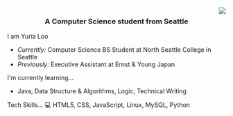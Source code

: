 <img align="right" src="https://visitor-badge.laobi.icu/badge?page_id=yuria-loo.yuria.loo" />

<h3 align="center">A Computer Science student from Seattle</h3>

I am Yuria Loo
- <i>Currently:</i> Computer Science BS Student at North Seattle College in Seattle
- <i>Previously:</i> Executive Assistant at Ernst & Young Japan


I'm currently learning...
-  Java, Data Structure & Algorithms, Logic, Technical Writing


Tech Skills...
💻 HTML5, CSS, JavaScript, Linux, MySQL, Python
<!--
**yuria-loo/yuria-loo** is a ✨ _special_ ✨ repository because its `README.md` (this file) appears on your GitHub profile.
-->

